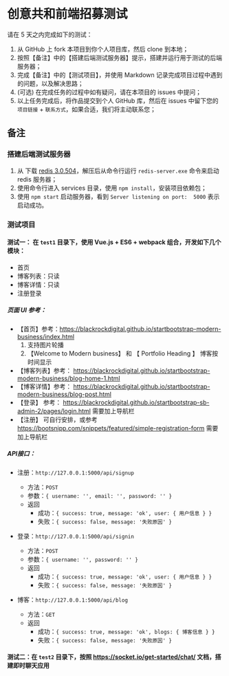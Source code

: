 # 创意共和前端招募测试


请在 5 天之内完成如下的测试：

1. 从 GitHub 上 fork 本项目到你个人项目库，然后 clone 到本地；
2. 按照【备注】中的【搭建后端测试服务器】提示，搭建并运行用于测试的后端服务器；
3. 完成【备注】中的【测试项目】，并使用 Markdown 记录完成项目过程中遇到的问题，以及解决思路；
4. (可选) 在完成任务的过程中如有疑问，请在本项目的 issues 中提问；
5. 以上任务完成后，将作品提交到个人 GitHub 库，然后在 issues 中留下您的 `项目链接` + `联系方式`，如果合适，我们将主动联系您；


## 备注

### 搭建后端测试服务器

1. 从 下载 [redis 3.0.504](https://github.com/MicrosoftArchive/redis/releases/download/win-3.0.504/Redis-x64-3.0.504.zip)，解压后从命令行运行 `redis-server.exe` 命令来启动 redis 服务器；
3. 使用命令行进入 services 目录，使用 `npm install`，安装项目依赖包；
4. 使用 `npm start` 启动服务器，看到 `Server listening on port:  5000` 表示启动成功。

### 测试项目

#### 测试一： 在 `test1` 目录下，使用 Vue.js + ES6 + webpack 组合，开发如下几个模块：

- 首页
- 博客列表：只读
- 博客详情：只读
- 注册登录

##### 页面 UI 参考：

- 【首页】参考：https://blackrockdigital.github.io/startbootstrap-modern-business/index.html
    1. 支持图片轮播
    2. 【Welcome to Modern business】 和 【 Portfolio Heading 】 博客按时间显示
- 【博客列表】参考： https://blackrockdigital.github.io/startbootstrap-modern-business/blog-home-1.html
- 【博客详情】参考： https://blackrockdigital.github.io/startbootstrap-modern-business/blog-post.html
- 【登录】 参考： https://blackrockdigital.github.io/startbootstrap-sb-admin-2/pages/login.html 需要加上导航栏
- 【注册】 可自行安排，或参考 https://bootsnipp.com/snippets/featured/simple-registration-form  需要加上导航栏

##### API接口：

- 注册：`http://127.0.0.1:5000/api/signup`
    - 方法：`POST`
    - 参数：`{ username: '', email: '', password: '' }`
    - 返回
        - 成功：`{ success: true, message: 'ok', user: { 用户信息 } }`
        - 失败：`{ success: false, message: '失败原因' }`

- 登录：`http://127.0.0.1:5000/api/signin`
    - 方法：`POST`
    - 参数：`{ username: '', password: '' }`
    - 返回
        - 成功：`{ success: true, message: 'ok', user: { 用户信息 } }`
        - 失败：`{ success: false, message: '失败原因' }`

- 博客：`http://127.0.0.1:5000/api/blog`
    - 方法：`GET`
    - 返回
        - 成功：`{ success: true, message: 'ok', blogs: { 博客信息 } }`
        - 失败：`{ success: false, message: '失败原因' }`


#### 测试二：在 `test2` 目录下，按照 https://socket.io/get-started/chat/ 文档，搭建即时聊天应用
